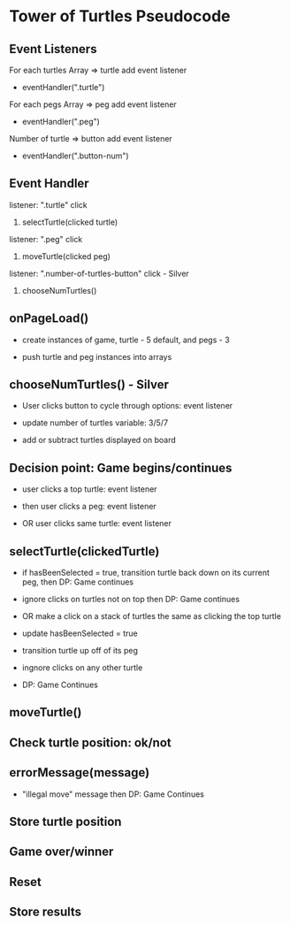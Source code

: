 # Tower of Turtles Pseudocode

## Event Listeners

For each turtles Array => turtle add event listener

- eventHandler(".turtle")

For each pegs Array => peg add event listener

- eventHandler(".peg")

Number of turtle => button add event listener

- eventHandler(".button-num")

## Event Handler

listener: ".turtle" click

1. selectTurtle(clicked turtle)

listener: ".peg" click

1. moveTurtle(clicked peg)

listener: ".number-of-turtles-button" click - Silver

1. chooseNumTurtles()

## onPageLoad()

- create instances of game, turtle - 5 default, and pegs - 3

- push turtle and peg instances into arrays

## chooseNumTurtles() - Silver

- User clicks button to cycle through options: event listener

- update number of turtles variable: 3/5/7

- add or subtract turtles displayed on board

## Decision point: Game begins/continues

- user clicks a top turtle: event listener

- then user clicks a peg: event listener

- OR user clicks same turtle: event listener

## selectTurtle(clickedTurtle)

- if hasBeenSelected = true, transition turtle back down on its current peg, then DP: Game continues

- ignore clicks on turtles not on top then DP: Game continues

- OR make a click on a stack of turtles the same as clicking the top turtle

- update hasBeenSelected = true

- transition turtle up off of its peg

- ingnore clicks on any other turtle

- DP: Game Continues

## moveTurtle()

## Check turtle position: ok/not

## errorMessage(message)

- "illegal move" message then DP: Game Continues

## Store turtle position

## Game over/winner

## Reset

## Store results
